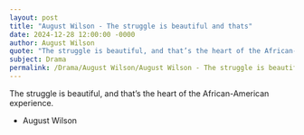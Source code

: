 ```yaml
---
layout: post
title: "August Wilson - The struggle is beautiful and thats"
date: 2024-12-28 12:00:00 -0000
author: August Wilson
quote: "The struggle is beautiful, and that’s the heart of the African-American experience."
subject: Drama
permalink: /Drama/August Wilson/August Wilson - The struggle is beautiful and thats
---
```


The struggle is beautiful, and that’s the heart of the African-American experience.

- August Wilson
